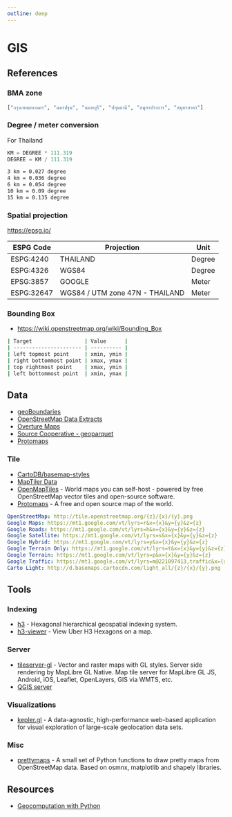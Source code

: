 ```yaml
---
outline: deep
---
```

# GIS

## References

### BMA zone

```python
["กรุงเทพมหานคร", "นครปฐม", "นนทบุรี", "ปทุมธานี", "สมุทรปราการ", "สมุทรสาคร"]
```

### Degree / meter conversion

For Thailand

```python
KM = DEGREE * 111.319
DEGREE = KM / 111.319
```

```bash
3 km = 0.027 degree
4 km = 0.036 degree
6 km = 0.054 degree
10 km = 0.09 degree
15 km = 0.135 degree
```

### Spatial projection

<https://epsg.io/>

| ESPG Code  | Projection                      | Unit   |
| ---------- | ------------------------------- | ------ |
| ESPG:4240  | THAILAND                        | Degree |
| ESPG:4326  | WGS84                           | Degree |
| EPSG:3857  | GOOGLE                          | Meter  |
| ESPG:32647 | WGS84 / UTM zone 47N - THAILAND | Meter  |

### Bounding Box

- <https://wiki.openstreetmap.org/wiki/Bounding_Box>

```bash
| Target                 | Value      |
| ---------------------- | ---------- |
| left topmost point     | xmin, ymin |
| right bottommost point | xmax, ymax |
| top rightmost point    | xmax, ymin |
| left bottommost point  | xmin, ymax |
```

## Data

- [geoBoundaries](https://www.geoboundaries.org/)
- [OpenStreetMap Data Extracts](http://download.geofabrik.de/index.html)
- [Overture Maps](https://overturemaps.org/)
- [Source Cooperative - geoparquet](https://beta.source.coop/repositories/?tags=geoparquet)
- [Protomaps](https://protomaps.com/)

### Tile

- [CartoDB/basemap-styles](https://github.com/CartoDB/basemap-styles)
- [MapTiler Data](https://data.maptiler.com/downloads/planet/)
- [OpenMapTiles](https://openmaptiles.org/) - World maps you can self-host - powered by free OpenStreetMap vector tiles and open-source software.
- [Protomaps](https://protomaps.com/) - A free and open source map of the world.

```yaml
OpenStreetMap: http://tile.openstreetmap.org/{z}/{x}/{y}.png
Google Maps: https://mt1.google.com/vt/lyrs=r&x={x}&y={y}&z={z}
Google Roads: https://mt1.google.com/vt/lyrs=h&x={x}&y={y}&z={z}
Google Satellite: https://mt1.google.com/vt/lyrs=s&x={x}&y={y}&z={z}
Google Hybrid: https://mt1.google.com/vt/lyrs=y&x={x}&y={y}&z={z}
Google Terrain Only: https://mt1.google.com/vt/lyrs=t&x={x}&y={y}&z={z}
Google Terrain: https://mt1.google.com/vt/lyrs=p&x={x}&y={y}&z={z}
Google Traffic: https://mt1.google.com/vt/lyrs=m@221097413,traffic&x={x}&y={y}&z={z}
Carto Light: http://d.basemaps.cartocdn.com/light_all/{z}/{x}/{y}.png
```

## Tools

### Indexing

- [h3](https://github.com/uber/h3) - Hexagonal hierarchical geospatial indexing system.
- [h3-viewer](https://github.com/clupasq/h3-viewer) - View Uber H3 Hexagons on a map.

### Server

- [tileserver-gl](https://github.com/maptiler/tileserver-gl) - Vector and raster maps with GL styles. Server side rendering by MapLibre GL Native. Map tile server for MapLibre GL JS, Android, iOS, Leaflet, OpenLayers, GIS via WMTS, etc.
- [QGIS server](https://docs.qgis.org/3.28/en/docs/server_manual/index.html)

### Visualizations

- [kepler.gl](https://kepler.gl/demo) - A data-agnostic, high-performance web-based application for visual exploration of large-scale geolocation data sets.

### Misc

- [prettymaps](https://github.com/marceloprates/prettymaps) - A small set of Python functions to draw pretty maps from OpenStreetMap data. Based on osmnx, matplotlib and shapely libraries.

## Resources

- [Geocomputation with Python](https://py.geocompx.org/)
